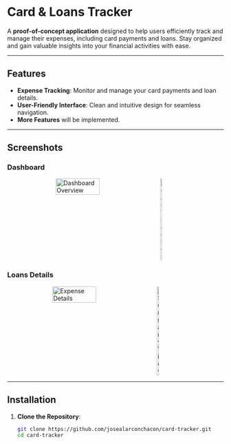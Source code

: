 # Card & Loans Tracker

A **proof-of-concept application** designed to help users efficiently track and manage their expenses, including card payments and loans. Stay organized and gain valuable insights into your financial activities with ease.

---

## Features

- **Expense Tracking**: Monitor and manage your card payments and loan details.
- **User-Friendly Interface**: Clean and intuitive design for seamless navigation.
- **More Features** will be implemented.

---

## Screenshots

### Dashboard

<div style="display: flex; gap: 16px; justify-content: center;">
  <img src="https://github.com/user-attachments/assets/7ef5c427-65d3-4081-89ed-adae859562ea" alt="Dashboard Overview" width="45%" height="auto"/>
  <img src="https://github.com/user-attachments/assets/60088b95-9c49-4e26-987f-bf1783d403b5" alt="Loan Tracker" width="7%" height="auto"/>
</div>

### Loans Details

<div style="display: flex; gap: 16px; justify-content: center;">
  <img src="https://github.com/user-attachments/assets/e5a1be1a-ba0c-4862-b4d7-71291e7353ed" alt="Expense Details" width="45%" height="auto"/>
  <img src="https://github.com/user-attachments/assets/175f932e-3f8f-4001-ba6d-48a2cd607733" alt="Summary View" width="10.1%" height="auto"/>
</div>

---

## Installation

1. **Clone the Repository**:
   ```bash
   git clone https://github.com/josealarconchacon/card-tracker.git
   cd card-tracker
